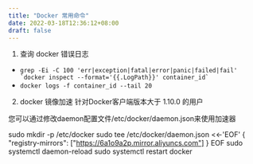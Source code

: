 ```yaml
---
title: "Docker 常用命令"
date: 2022-03-18T12:36:12+08:00 
draft: false
---
```

1. 查询 docker 错误日志  
* ``` grep -Ei -C 100 'err|exception|fatal|error|panic|failed|fail' `docker inspect --format='{{.LogPath}}' container_id` ```
* `docker logs -f container_id --tail 20` 

2. docker 镜像加速
针对Docker客户端版本大于 1.10.0 的用户

您可以通过修改daemon配置文件/etc/docker/daemon.json来使用加速器

sudo mkdir -p /etc/docker
sudo tee /etc/docker/daemon.json <<-'EOF'
{
  "registry-mirrors": ["https://6a1o9a2p.mirror.aliyuncs.com"]
}
EOF
sudo systemctl daemon-reload
sudo systemctl restart docker
